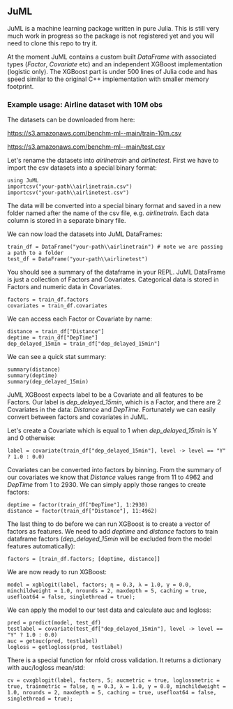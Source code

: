 ## JuML
JuML is a machine learning package written in pure Julia. This is still very much work in progress so the package is not registered yet and you will need to clone this repo to try it.

At the moment JuML contains a custom built *DataFrame* with associated types (*Factor*, *Covariate* etc) and an independent XGBoost implementation (logistic only). The XGBoost part is under 500 lines of Julia code and has speed similar to the original C++ implementation with smaller memory footprint.

### Example usage: Airline dataset with 10M obs

The datasets can be downloaded from here: 

https://s3.amazonaws.com/benchm-ml--main/train-10m.csv

https://s3.amazonaws.com/benchm-ml--main/test.csv

Let's rename the datasets into *airlinetrain* and *airlinetest*.
First we have to import the csv datasets into a special binary format:

```
using JuML
importcsv("your-path\\airlinetrain.csv")
importcsv("your-path\\airlinetest.csv")
```

The data will be converted into a special binary format and saved in a new folder named after the name of the csv file, e.g. *airlinetrain*. Each data column is stored in a separate binary file.

We can now load the datasets into JuML DataFrames:
```
train_df = DataFrame("your-path\\airlinetrain") # note we are passing a path to a folder
test_df = DataFrame("your-path\\airlinetest") 
```
You should see a summary of the dataframe in your REPL. JuML DataFrame is just a collection of Factors and Covariates. Categorical data is stored in Factors and numeric data in Covariates.

```
factors = train_df.factors
covariates = train_df.covariates
```
We can access each Factor or Covariate by name:
```
distance = train_df["Distance"]
deptime = train_df["DepTime"]
dep_delayed_15min = train_df["dep_delayed_15min"]
```

We can see a quick stat summary:
```
summary(distance)
summary(deptime)
summary(dep_delayed_15min)
```

JuML XGBoost expects label to be a Covariate and all features to be Factors. Our label is *dep_delayed_15min*, which is a Factor, and there are 2 Covariates in the data: *Distance* and *DepTime*. Fortunately we can easily convert between factors and covariates in JuML. 

Let's create a Covariate which is equal to 1 when *dep_delayed_15min* is Y and 0 otherwise:

```
label = covariate(train_df["dep_delayed_15min"], level -> level == "Y" ? 1.0 : 0.0)
```

Covariates can be converted into factors by binning. From the summary of our covariates we know that *Distance* values range from 11 to 4962 and *DepTime* from 1 to 2930. We can simply apply those ranges to create factors:

```
deptime = factor(train_df["DepTime"], 1:2930)
distance = factor(train_df["Distance"], 11:4962)
```

The last thing to do before we can run XGBoost is to create a vector of factors as features. We need to add *deptime* and *distance* factors to train dataframe factors (*dep_delayed_15min* will be excluded from the model features automatically):

```
factors = [train_df.factors; [deptime, distance]]
```

We are now ready to run XGBoost:
```
model = xgblogit(label, factors; η = 0.3, λ = 1.0, γ = 0.0, minchildweight = 1.0, nrounds = 2, maxdepth = 5, caching = true, usefloat64 = false, singlethread = true);
```

We can apply the model to our test data and calculate auc and logloss:
```
pred = predict(model, test_df)
testlabel = covariate(test_df["dep_delayed_15min"], level -> level == "Y" ? 1.0 : 0.0)
auc = getauc(pred, testlabel)
logloss = getlogloss(pred, testlabel)
```

There is a special function for nfold cross validation. It returns a dictionary with auc/logloss mean/std:
```
cv = cvxgblogit(label, factors, 5; aucmetric = true, loglossmetric = true, trainmetric = false, η = 0.3, λ = 1.0, γ = 0.0, minchildweight = 1.0, nrounds = 2, maxdepth = 5, caching = true, usefloat64 = false, singlethread = true);
```







